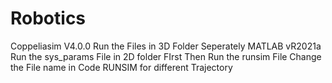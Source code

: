 # Robotics
Coppeliasim V4.0.0
Run the Files in 3D Folder Seperately
MATLAB vR2021a
Run the sys_params File in 2D folder FIrst
Then Run the runsim File 
Change the File name in Code RUNSIM for different Trajectory

